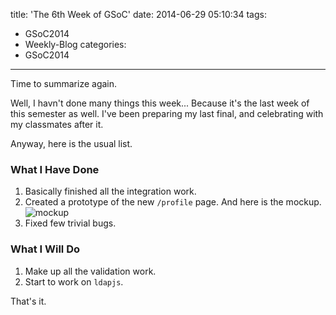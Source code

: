 title: 'The 6th Week of GSoC'
date: 2014-06-29 05:10:34
tags:
- GSoC2014
- Weekly-Blog
categories:
- GSoC2014
---

Time to summarize again.

Well, I havn't done many things this week... Because it's the last week of this semester as well. I've been preparing my last final, and celebrating with my classmates after it.

Anyway, here is the usual list.

### What I Have Done
1.  Basically finished all the integration work.
2.  Created a prototype of the new `/profile` page. And here is the mockup.
    ![mockup](https://lh6.googleusercontent.com/-bKSR1XNCcZI/U7Ve0Lbrq8I/AAAAAAAAAvw/vi0ehBNEVBU/w867-h531-no/mockup.png "mockup")
3.  Fixed few trivial bugs.

### What I Will Do
1.  Make up all the validation work.
2.  Start to work on `ldapjs`.

That's it.
